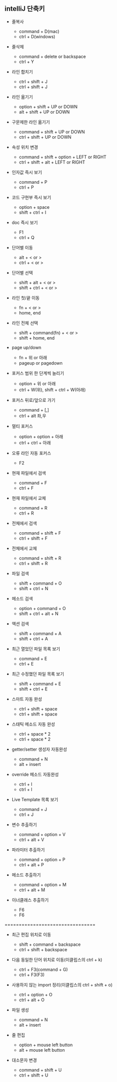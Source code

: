## intelliJ 단축키

* 줄복사
  * command + D(mac)
  * ctrl + D(windows)

* 줄삭제
  * command + delete or backspace
  * ctrl + Y

* 라인 합치기
  * ctrl + shift + J
  * ctrl + shift + J

* 라인 옮기기
  * option + shift + UP or DOWN
  * alt + shift + UP or DOWN

* 구문제한 라인 옮기기
  * command + shift + UP or DOWN
  * ctrl + shift + UP or DOWN

* 속성 위치 변경
  * command + shift + option + LEFT or RIGHT
  * ctrl + shift + alt + LEFT or RIGHT

* 인자값 즉시 보기
  * command + P
  * ctrl + P

* 코드 구현부 즉시 보기
  * option + space
  * shift + ctrl + I

* doc 즉시 보기
  * F1
  * ctrl + Q

* 단어별 이동
  * alt + < or >
  * ctrl + < or >

* 단어별 선택
  * shift + alt + < or >
  * shift + ctrl + < or >

* 라인 첫/끝 이동
  * fn + < or >
  * home, end

* 라인 전체 선택
  * shift + command(fn) + < or >
  * shift + home, end

* page up/down
  * fn + 위 or 아래
  * pageup or pagedown

* 포커스 범위 한 단계씩 늘리기
  * option + 위 or 아래
  * ctrl + W(위), shift + ctrl + W(아래)

* 포커스 뒤로/앞으로 가기
  * command + [,]
  * ctrl + alt 좌,우

* 멀티 포커스
  * option + option + 아래
  * ctrl + ctrl + 아래

* 오류 라인 자동 포커스
  * F2

* 현재 파일에서 검색
  * command + F
  * ctrl + F

* 현재 파일에서 교체
  * command + R
  * ctrl + R

* 전체에서 검색
  * command + shift + F
  * ctrl + shift + F

* 전체에서 교체
  * command + shift + R
  * ctrl + shift + R

* 파일 검색
  * shift + command + O
  * shift + ctrl + N

* 메소드 검색
  * option + command + O
  * shift + ctrl + alt + N

* 액션 검색
  * shift + command + A
  * shift + ctrl + A

* 최근 열었던 파일 목록 보기
  * command + E
  * ctrl + E

* 최근 수정했던 파일 목록 보기
  * shift + command + E
  * shift + ctrl + E

* 스마트 자동 완성
  * ctrl + shift + space
  * ctrl + shift + space

* 스태틱 메소드 자동 완성
  * ctrl + space * 2
  * ctrl + space * 2

* getter/setter 생성자 자동완성
  * command + N
  * alt + insert

* override 메소드 자동완성
  * ctrl + I
  * ctrl + I

* Live Template 목록 보기
  * command + J
  * ctrl + J

* 변수 추출하기
  * command + option + V
  * ctrl + alt + V

* 파라미터 추출하기
  * command + option + P
  * ctrl + alt + P

* 메소드 추출하기
  * command + option + M
  * ctrl + alt + M

* 이너클래스 추출하기
  * F6
  * F6


================================
* 최근 편집 위치로 이동
  * shift + command + backspace
  * ctrl + shift + backspace
  
* 다음 동일한 단어 위치로 이동(이클립스의 ctrl + k)
  * ctrl + F3(command + G)
  * ctrl + F3(F3)

* 사용하지 않는 import 정리(이클립스의 ctrl + shift + o)
  * ctrl + option + O
  * ctrl + alt + O

* 파일 생성
  * command + N
  * alt + insert

* 줄 편집
  * option + mouse left button
  * alt + mouse left button

* 대소문자 변경
  * command + shift + U
  * ctrl + shift + U
